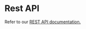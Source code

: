 # Rest API

Refer to our [REST API documentation.](https://app.swaggerhub.com/apis-docs/aca-projects/aca-engine-api/3.5.0)
